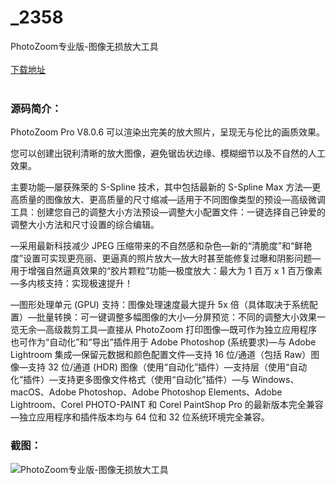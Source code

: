 # _2358
PhotoZoom专业版-图像无损放大工具
<br/></br>
[下载地址](https://www.uuid2.com/2358.html "下载地址")
<br/></br>
<h3>源码简介：</h3>
<p>PhotoZoom Pro V8.0.6 可以渲染出完美的放大照片，呈现无与伦比的画质效果。<p>
<p>您可以创建出锐利清晰的放大图像，避免锯齿状边缘、模糊细节以及不自然的人工效果。<p>
<p>主要功能—屡获殊荣的 S-Spline 技术，其中包括最新的 S-Spline Max 方法—更高质量的图像放大、更高质量的尺寸缩减—适用于不同图像类型的预设—高级微调工具：创建您自己的调整大小方法预设—调整大小配置文件：一键选择自己钟爱的调整大小方法和尺寸设置的综合编辑。<p>
<p>—采用最新科技减少 JPEG 压缩带来的不自然感和杂色—新的“清脆度”和“鲜艳度”设置可实现更亮丽、更逼真的照片放大—放大时甚至能修复过曝和阴影问题—用于增强自然逼真效果的“胶片颗粒”功能—极度放大：最大为 1 百万 x 1 百万像素—多内核支持：实现极速提升！<p>
<p>—图形处理单元 (GPU) 支持：图像处理速度最大提升 5x 倍（具体取决于系统配置）—批量转换：可一键调整多幅图像的大小—分屏预览：不同的调整大小效果一览无余—高级裁剪工具—直接从 PhotoZoom 打印图像—既可作为独立应用程序也可作为“自动化”和“导出”插件用于 Adobe Photoshop (系统要求)—与 Adobe Lightroom 集成—保留元数据和颜色配置文件—支持 16 位/通道（包括 Raw）图像—支持 32 位/通道 (HDR) 图像（使用“自动化”插件）—支持层（使用“自动化”插件）—支持更多图像文件格式（使用“自动化”插件）—与 Windows、macOS、Adobe Photoshop、Adobe Photoshop Elements、Adobe Lightroom、Corel PHOTO-PAINT 和 Corel PaintShop Pro 的最新版本完全兼容—独立应用程序和插件版本均与 64 位和 32 位系统环境完全兼容。<p>
<h3>截图：</h3>
<img src="https://www.uuid2.com/wp-content/uploads/img/202105/3dbf04c778.png" alt="PhotoZoom专业版-图像无损放大工具">
